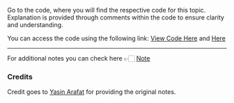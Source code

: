 Go to the code, where you will find the respective code for this topic. Explanation is provided through comments within the code to ensure clarity and understanding.

You can access the code using the following link:
[View Code Here](https://github.com/AbuTaher003/Machine-Learning-ML-/blob/main/Code/36_1_mean_median_imputation.ipynb)
and
[Here](https://github.com/AbuTaher003/Machine-Learning-ML-/blob/main/Code/36_2_Arbitrary_value_imputation.ipynb)

---
For additional notes you can check here 👉🏻 [Note](https://drive.google.com/file/d/1lUQrG4xEzLebNKwJwjLVVp3qPzyxQryi/view)

### Credits

Credit goes to [Yasin Arafat](https://github.com/yasin-arafat-05) for providing the original notes.
